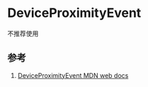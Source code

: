 # DeviceProximityEvent

不推荐使用

## 参考

1. [DeviceProximityEvent MDN web docs](https://developer.mozilla.org/en-US/docs/Web/API/DeviceProximityEvent)

